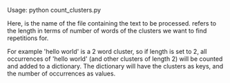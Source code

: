 Usage:
python count_clusters.py <filename> <length>

Here, <filename> is the name of the file containing the text to be processed. <length> refers to the length in terms of number of words of the clusters we want to find repetitions for.

For example 'hello world' is a 2 word cluster, so if length is set to 2, all occurrences of 'hello world' (and other clusters of length 2) will be counted and added to a dictionary. The dictionary will have the clusters as keys, and the number of occurrences as values.
